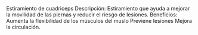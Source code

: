 Estiramiento de cuadriceps
Descripción: 
Estiramiento que ayuda a mejorar la movilidad de las piernas y reducir el riesgo de lesiones.
Beneficios:
Aumenta la flexibilidad de los músculos del muslo
Previene lesiones
Mejora la circulación.
